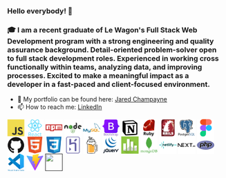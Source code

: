 ### Hello everybody! 👋 

### 🎓 I am a recent graduate of Le Wagon's Full Stack Web Development program with a strong engineering and quality assurance background. Detail-oriented problem-solver open to full stack development roles. Experienced in working cross functionally within teams, analyzing data, and improving processes. Excited to make a meaningful impact as a developer in a fast-paced and client-focused environment.

- 💼 My portfolio can be found here: [Jared Champayne](https://jared-champayne.netlify.app/)
- 📫 How to reach me: [LinkedIn](https://www.linkedin.com/in/jared-champayne/)

<p align='left'>
<!--   <a href="" target="blank"><img align="center" src="" alt="" width="40px" height="40px"></a> -->
  <a href="https://developer.mozilla.org/en-US/docs/Web/JavaScript" target="blank"><img align="center" src="https://github.com/devicons/devicon/blob/master/icons/javascript/javascript-original.svg" alt="javascript" width="40px" height="40px"></a>
  <a href="https://react.dev/" target="blank"><img align="center" src="https://github.com/devicons/devicon/blob/master/icons/react/react-original-wordmark.svg" alt="react" width="40px" height="40px"></a>
  <a href="https://www.npmjs.com/" target="blank"><img align="center" src="https://github.com/devicons/devicon/blob/master/icons/npm/npm-original-wordmark.svg" alt="npm" width="40px" height="40px"></a>
  <a href="https://nodejs.org/en" target="blank"><img align="center" src="https://github.com/devicons/devicon/blob/master/icons/nodejs/nodejs-original-wordmark.svg" alt="nodejs" width="40px" height="40px"></a>
  <a href="https://www.mysql.com/" target="blank"><img align="center" src="https://github.com/devicons/devicon/blob/master/icons/mysql/mysql-original-wordmark.svg" alt="mysql" width="40px" height="40px"></a>
  <a href="https://getbootstrap.com/" target="blank"><img align="center" src="https://github.com/devicons/devicon/blob/master/icons/bootstrap/bootstrap-original-wordmark.svg" alt="bootstrap" width="40px" height="40px"></a>
  <a href="https://www.notion.so/" target="blank"><img align="center" src="https://github.com/devicons/devicon/blob/master/icons/notion/notion-original.svg" alt="notion" width="40px" height="40px"></a>
  <a href="https://guides.rubyonrails.org/index.html" target="blank"><img align="center" src="https://github.com/devicons/devicon/blob/master/icons/ruby/ruby-original-wordmark.svg" alt="ruby" width="40px" height="40px"></a>
  <a href="https://guides.rubyonrails.org/index.html" target="blank"><img align="center" src="https://github.com/devicons/devicon/blob/master/icons/rails/rails-original-wordmark.svg" alt="rails" width="40px" height="40px"></a>
  <a href="https://www.postgresql.org/" target="blank"><img align="center" src="https://github.com/devicons/devicon/blob/master/icons/postgresql/postgresql-original-wordmark.svg" alt="postresql" width="40px" height="40px"></a>
  <a href="https://www.figma.com/" target="blank"><img align="center" src="https://github.com/devicons/devicon/blob/master/icons/figma/figma-original.svg" alt="figma" width="40px" height="40px"></a>
  <a href="https://github.com/" target="blank"><img align="center" src="https://github.com/devicons/devicon/blob/master/icons/github/github-original.svg" alt="git" width="40px" height="40px"></a>
  <a href="https://developer.mozilla.org/en-US/docs/Web/HTML" target="blank"><img align="center" src="https://github.com/devicons/devicon/blob/master/icons/html5/html5-original.svg" alt="html" width="40px" height="40px"></a>
  <a href="https://developer.mozilla.org/en-US/docs/Web/CSS" target="blank"><img align="center" src="https://github.com/devicons/devicon/blob/master/icons/css3/css3-original.svg" alt="css" width="40px" height="40px"></a>
  <a href="https://www.heroku.com/" target="blank"><img align="center" src="https://github.com/devicons/devicon/blob/master/icons/heroku/heroku-original.svg" alt="heroku" width="40px" height="40px"></a>
  <a href="https://brew.sh/" target="blank"><img align="center" src="https://github.com/devicons/devicon/blob/master/icons/homebrew/homebrew-original.svg" alt="homebrew" width="40px" height="40px"></a>
  <a href="https://jquery.com/" target="blank"><img align="center" src="https://github.com/devicons/devicon/blob/master/icons/jquery/jquery-original-wordmark.svg" alt="jquery" width="40px" height="40px"></a>
  <a href="https://www.minitab.com/en-us/" target="blank"><img align="center" src="https://github.com/devicons/devicon/blob/master/icons/minitab/minitab-original.svg" alt="minitab" width="40px" height="40px"></a>
  <a href="https://www.mongodb.com/" target="blank"><img align="center" src="https://github.com/devicons/devicon/blob/master/icons/mongodb/mongodb-plain-wordmark.svg" alt="mongodb" width="40px" height="40px"></a>
  <a href="https://www.netlify.com/" target="blank"><img align="center" src="https://github.com/devicons/devicon/blob/master/icons/netlify/netlify-original-wordmark.svg" alt="netlify" width="40px" height="40px"></a>
  <a href="https://nextjs.org/" target="blank"><img align="center" src="https://github.com/devicons/devicon/blob/master/icons/nextjs/nextjs-original-wordmark.svg" alt="nextjs" width="40px" height="40px"></a>
  <a href="https://www.php.net/" target="blank"><img align="center" src="https://github.com/devicons/devicon/blob/master/icons/php/php-original.svg" alt="php" width="40px" height="40px"></a>
  <a href="https://code.visualstudio.com/" target="blank"><img align="center" src="https://github.com/devicons/devicon/blob/master/icons/vscode/vscode-original-wordmark.svg" alt="vscode" width="40px" height="40px"></a>
  <a href="https://vitejs.dev/" target="blank"><img align="center" src="https://github.com/devicons/devicon/blob/master/icons/vitejs/vitejs-original.svg" alt="vitejs" width="40px" height="40px"></a>
  <a href="" target="blank"><img align="center" src="" alt="" width="40px" height="40px"></a>



</p>
<!--
**jrod8253/jrod8253** is a ✨ _special_ ✨ repository because its `README.md` (this file) appears on your GitHub profile.

Here are some ideas to get you started:

- 🔭 I’m currently working on ...
- 🌱 I’m currently learning ...
- 👯 I’m looking to collaborate on ...
- 🤔 I’m looking for help with ...
- 💬 Ask me about ...

- 😄 Pronouns: ...
- ⚡ Fun fact: ...
-->
